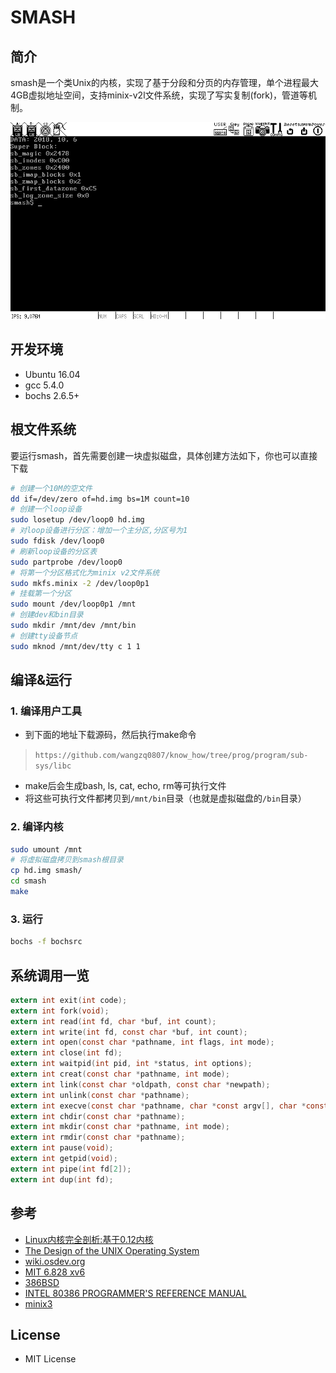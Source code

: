 SMASH
=================
## 简介
smash是一个类Unix的内核，实现了基于分段和分页的内存管理，单个进程最大4GB虚拟地址空间，支持minix-v2l文件系统，实现了写实复制(fork)，管道等机制。

![smash](screenshot.gif)


## 开发环境
* Ubuntu 16.04
* gcc 5.4.0
* bochs 2.6.5+
## 根文件系统
要运行smash，首先需要创建一块虚拟磁盘，具体创建方法如下，你也可以直接下载
```sh
# 创建一个10M的空文件
dd if=/dev/zero of=hd.img bs=1M count=10
# 创建一个loop设备
sudo losetup /dev/loop0 hd.img
# 对loop设备进行分区：增加一个主分区,分区号为1
sudo fdisk /dev/loop0
# 刷新loop设备的分区表
sudo partprobe /dev/loop0
# 将第一个分区格式化为minix v2文件系统
sudo mkfs.minix -2 /dev/loop0p1
# 挂载第一个分区
sudo mount /dev/loop0p1 /mnt
# 创建dev和bin目录
sudo mkdir /mnt/dev /mnt/bin
# 创建tty设备节点
sudo mknod /mnt/dev/tty c 1 1
```
## 编译&运行
### 1. 编译用户工具
* 到下面的地址下载源码，然后执行make命令
> `https://github.com/wangzq0807/know_how/tree/prog/program/sub-sys/libc`
* make后会生成bash, ls, cat, echo, rm等可执行文件
* 将这些可执行文件都拷贝到`/mnt/bin`目录（也就是虚拟磁盘的`/bin`目录）
### 2. 编译内核
```sh
sudo umount /mnt
# 将虚拟磁盘拷贝到smash根目录
cp hd.img smash/
cd smash
make
```
### 3. 运行
```sh
bochs -f bochsrc
```
## 系统调用一览
```c
extern int exit(int code);
extern int fork(void);
extern int read(int fd, char *buf, int count);
extern int write(int fd, const char *buf, int count);
extern int open(const char *pathname, int flags, int mode);
extern int close(int fd);
extern int waitpid(int pid, int *status, int options);
extern int creat(const char *pathname, int mode);
extern int link(const char *oldpath, const char *newpath);
extern int unlink(const char *pathname);
extern int execve(const char *pathname, char *const argv[], char *const envp[]);
extern int chdir(const char *pathname);
extern int mkdir(const char *pathname, int mode);
extern int rmdir(const char *pathname);
extern int pause(void);
extern int getpid(void);
extern int pipe(int fd[2]);
extern int dup(int fd);
```
## 参考
* [Linux内核完全剖析:基于0.12内核](https://book.douban.com/subject/3229243/)
* [The Design of the UNIX Operating System](https://book.douban.com/subject/1768601/)
* [wiki.osdev.org](http://wiki.osdev.org/Main_Page)
* [MIT 6.828 xv6](http://pdos.csail.mit.edu/6.828/2011/xv6.html)
* [386BSD](https://github.com/dspinellis/unix-history-repo)
* [INTEL 80386 PROGRAMMER'S REFERENCE MANUAL](https://css.csail.mit.edu/6.858/2014/readings/i386.pdf)
* [minix3](http://www.minix3.org/)
## License
* MIT License